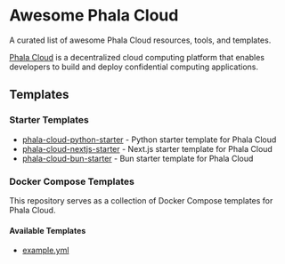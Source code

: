 # Awesome Phala Cloud

A curated list of awesome Phala Cloud resources, tools, and templates.

[Phala Cloud](https://cloud.phala.network) is a decentralized cloud computing platform that enables developers to build and deploy confidential computing applications.

## Templates

### Starter Templates

- [phala-cloud-python-starter](https://github.com/Phala-Network/phala-cloud-python-starter) - Python starter template for Phala Cloud
- [phala-cloud-nextjs-starter](https://github.com/Phala-Network/phala-cloud-nextjs-starter) - Next.js starter template for Phala Cloud
- [phala-cloud-bun-starter](https://github.com/Phala-Network/phala-cloud-bun-starter) - Bun starter template for Phala Cloud

### Docker Compose Templates

This repository serves as a collection of Docker Compose templates for Phala Cloud.

#### Available Templates

- [example.yml](./templates/example.yml)
